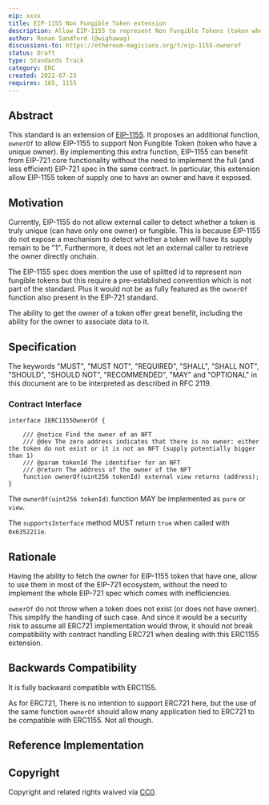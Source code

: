 ```yaml
---
eip: xxxx
title: EIP-1155 Non Fungible Token extension
description: Allow EIP-1155 to represent Non Fungible Tokens (token who have a unique owner)
author: Ronan Sandford (@wighawag)
discussions-to: https://ethereum-magicians.org/t/eip-1155-ownerof
status: Draft
type: Standards Track
category: ERC
created: 2022-07-23
requires: 165, 1155
---
```


## Abstract

This standard is an extension of [EIP-1155](./eip-1155.md). It proposes an additional function, `ownerOf` to allow EIP-1155 to support Non Fungible Token (token who have a unique owner). By implementing this extra function, EIP-1155 can benefit from EIP-721 core functionality without the need to implement the full (and less efficient) EIP-721 spec in the same contract. In particular, this extension allow EIP-1155 token of supply one to have an owner and have it exposed.

## Motivation

Currently, EIP-1155 do not allow external caller to detect whether a token is truly unique (can have only one owner) or fungible. This is because EIP-1155 do not expose a mechanism to detect whether a token will have its supply remain to be "1". Furthermore, it does not let an external caller to retrieve the owner directly onchain.

The EIP-1155 spec does mention the use of splitted id to represent non fungible tokens but this require a pre-established convention which is not part of the standard. Plus it would not be as fully featured as the `ownerOf` function also present in the EIP-721 standard.

The ability to get the owner of a token offer great benefit, including the ability for the owner to associate data to it.

## Specification

The keywords "MUST", "MUST NOT", "REQUIRED", "SHALL", "SHALL NOT", "SHOULD", "SHOULD NOT", "RECOMMENDED", "MAY" and "OPTIONAL" in this document are to be interpreted as described in RFC 2119.


### Contract Interface

```solidity
interface IERC1155OwnerOf {

    /// @notice Find the owner of an NFT
    /// @dev The zero address indicates that there is no owner: either the token do not exist or it is not an NFT (supply potentially bigger than 1)
    /// @param tokenId The identifier for an NFT
    /// @return The address of the owner of the NFT
    function ownerOf(uint256 tokenId) external view returns (address);
}
```

The `ownerOf(uint256 tokenId)` function MAY be implemented as `pure` or `view`.

The `supportsInterface` method MUST return `true` when called with `0x6352211e`.

## Rationale

Having the ability to fetch the owner for EIP-1155 token that have one, allow to use them in most of the EIP-721 ecosystem, without the need to implement the whole EIP-721 spec which comes with inefficiencies.

`ownerOf` do not throw when a token does not exist (or does not have owner). This simplify the handling of such case. And since it would be a security risk to assume all ERC721 implementation would throw, it should not break compatibility with contract handling ERC721 when dealing with this ERC1155 extension.


## Backwards Compatibility

It is fully backward compatible with ERC1155.

As for ERC721, There is no intention to support ERC721 here, but the use of the same function `ownerOf` should allow many application tied to ERC721 to be compatible with ERC1155. Not all though.

## Reference Implementation


## Copyright
Copyright and related rights waived via [CC0](../LICENSE.md).

